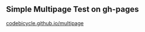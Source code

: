 Simple Multipage Test on gh-pages
----------------------------------

[codebicycle.github.io/multipage](http://codebicycle.github.io/multipage)
